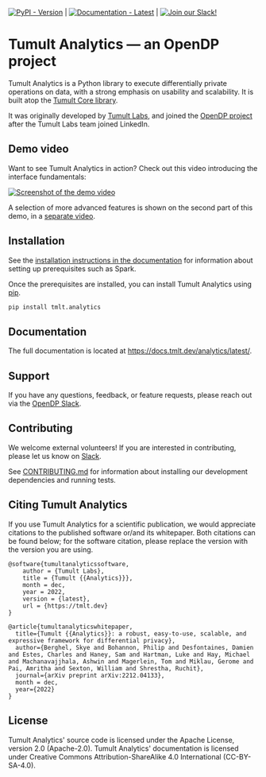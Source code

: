 [![PyPI - Version](https://img.shields.io/pypi/v/tmlt-analytics?color=006dad)](https://pypi.org/project/tmlt-analytics/) |
[![Documentation - Latest](https://img.shields.io/badge/documentation-latest-cc3d56)](https://docs.tmlt.dev/analytics/latest/) |
[![Join our Slack!](https://img.shields.io/badge/Join%20our%20Slack!-634ad3?logo=slack)][slack]

[slack]: https://join.slack.com/t/opendp/shared_invite/zt-1aca9bm7k-hG7olKz6CiGm8htI2lxE8w

# Tumult Analytics — an OpenDP project

Tumult Analytics is a Python library to execute differentially private
operations on data, with a strong emphasis on usability and scalability. It is
built atop the [Tumult Core library](https://github.com/opendp/tumult-core).

It was originally developed by
[Tumult Labs](https://www.linkedin.com/company/tmltlabs), and joined the
[OpenDP project](https://opendp.org) after the Tumult Labs team joined LinkedIn.

## Demo video

Want to see Tumult Analytics in action? Check out this video introducing the
interface fundamentals:

[![Screenshot of the demo video](https://img.youtube.com/vi/SNfbYOp0CEs/0.jpg)](https://www.youtube.com/watch?v=SNfbYOp0CEs)

A selection of more advanced features is shown on the second part of this demo,
in a [separate video](https://www.youtube.com/watch?v=BRUPlfwzHHo).

## Installation

See the [installation instructions in the documentation](https://docs.tmlt.dev/analytics/latest/installation.html#prerequisites)
for information about setting up prerequisites such as Spark.

Once the prerequisites are installed, you can install Tumult Analytics using [pip](https://pypi.org/project/pip).

```bash
pip install tmlt.analytics
```

## Documentation

The full documentation is located at https://docs.tmlt.dev/analytics/latest/.

## Support

If you have any questions, feedback, or feature requests, please reach out via the [OpenDP Slack][slack].

## Contributing

We welcome external volunteers! If you are interested in contributing, please
let us know on [Slack][slack].

See [CONTRIBUTING.md](https://gitlab.com/tumult-labs/analytics/-/blob/dev/CONTRIBUTING.md) for information about installing our development dependencies and running tests.

## Citing Tumult Analytics

If you use Tumult Analytics for a scientific publication, we would appreciate citations to the published software or/and its whitepaper. Both citations can be found below; for the software citation, please replace the version with the version you are using.

```
@software{tumultanalyticssoftware,
    author = {Tumult Labs},
    title = {Tumult {{Analytics}}},
    month = dec,
    year = 2022,
    version = {latest},
    url = {https://tmlt.dev}
}
```

```
@article{tumultanalyticswhitepaper,
  title={Tumult {{Analytics}}: a robust, easy-to-use, scalable, and expressive framework for differential privacy},
  author={Berghel, Skye and Bohannon, Philip and Desfontaines, Damien and Estes, Charles and Haney, Sam and Hartman, Luke and Hay, Michael and Machanavajjhala, Ashwin and Magerlein, Tom and Miklau, Gerome and Pai, Amritha and Sexton, William and Shrestha, Ruchit},
  journal={arXiv preprint arXiv:2212.04133},
  month = dec,
  year={2022}
}
```

## License

Tumult Analytics' source code is licensed under the Apache License, version 2.0
(Apache-2.0). Tumult Analytics' documentation is licensed under Creative Commons
Attribution-ShareAlike 4.0 International (CC-BY-SA-4.0).
